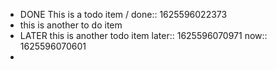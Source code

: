 - DONE This is a todo item /
  done:: 1625596022373
- this is another to do item
- LATER this is another todo item
  later:: 1625596070971
  now:: 1625596070601
-